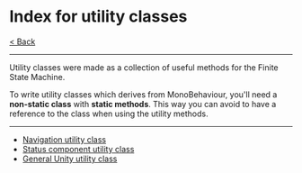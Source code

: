 # Index for utility classes

[< Back](Documentation.md)

---

Utility classes were made as a collection of useful methods for the Finite State Machine. 

To write utility classes which derives from MonoBehaviour, you'll need a **non-static class** with **static methods**. This way you can avoid to have a reference to the class when using the utility methods.

---

- [Navigation utility class](UtilNavigation.md)
- [Status component utility class](UtilStatusComponent.md)
- [General Unity utility class](UtilUnity.md)

